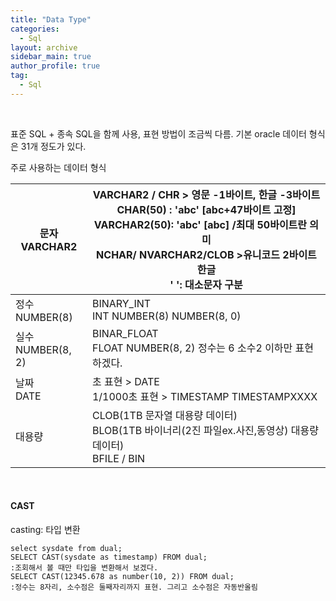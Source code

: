 ```yaml
---
title: "Data Type"
categories:
  - Sql
layout: archive
sidebar_main: true
author_profile: true
tag:
  - Sql
---
```


<br>

표준 SQL  +  종속 SQL을 함께 사용, 표현 방법이 조금씩 다름. 기본 oracle 데이터 형식은 31개 정도가 있다.

주로 사용하는 데이터 형식 

| 문자<br />VARCHAR2     | VARCHAR2 / CHR > 영문 -1바이트, 한글 -3바이트 <br />CHAR(50) : 'abc' [abc+47바이트 고정]<br />VARCHAR2(50): 'abc' [abc] /최대 50바이트란 의미<br />NCHAR/ NVARCHAR2/CLOB >유니코드 2바이트 한글<br />'  ': 대소문자 구분 |
| ---------------------- | ------------------------------------------------------------ |
| 정수<br />NUMBER(8)    | BINARY_INT <br />INT NUMBER(8) NUMBER(8, 0)                  |
| 실수<br />NUMBER(8, 2) | BINAR_FLOAT  <br />FLOAT NUMBER(8, 2) 정수는 6 소수2 이하만 표현하겠다. |
| 날짜<br />DATE         | 초 표현 > DATE<br />1/1000초 표현 > TIMESTAMP   TIMESTAMPXXXX |
| 대용량                 | CLOB(1TB 문자열 대용량 데이터)<br />BLOB(1TB 바이너리(2진 파일ex.사진,동영상) 대용량 데이터)<br />BFILE / BIN |

<br>

#### CAST

casting: 타입 변환

````
select sysdate from dual; 
SELECT CAST(sysdate as timestamp) FROM dual;
:조회해서 볼 때만 타입을 변환해서 보겠다. 
SELECT CAST(12345.678 as number(10, 2)) FROM dual;
:정수는 8자리, 소수점은 둘째자리까지 표현. 그리고 소수점은 자동반올림
````




